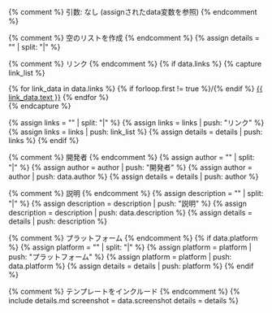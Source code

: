 {% comment %}
引数: なし (assignされたdata変数を参照)
{% endcomment %}

{% comment %}
空のリストを作成
{% endcomment %}
{% assign details = "" | split: "|" %}

{% comment %}
リンク
{% endcomment %}
{% if data.links %}
  {% capture link_list %}
    <nav>
      {% for link_data in data.links %}
        {% if forloop.first != true %}/{% endif %}
        <a href="{{ link_data.url }}">{{ link_data.text }}</a>
      {% endfor %}
    </nav>
  {% endcapture %}

  {% assign links = "" | split: "|" %}
  {% assign links = links | push: "リンク" %}
  {% assign links = links | push: link_list %}
  {% assign details = details | push: links %}
{% endif %}

{% comment %}
開発者
{% endcomment %}
{% assign author = "" | split: "|" %}
{% assign author = author | push: "開発者" %}
{% assign author = author | push: data.author %}
{% assign details = details | push: author %}

{% comment %}
説明
{% endcomment %}
{% assign description = "" | split: "|" %}
{% assign description = description | push: "説明" %}
{% assign description = description | push: data.description %}
{% assign details = details | push: description %}

{% comment %}
プラットフォーム
{% endcomment %}
{% if data.platform %}
  {% assign platform = "" | split: "|" %}
  {% assign platform = platform | push: "プラットフォーム" %}
  {% assign platform = platform | push: data.platform %}
  {% assign details = details | push: platform %}
{% endif %}

{% comment %}
テンプレートをインクルード
{% endcomment %}
{% include details.md
  screenshot = data.screenshot
  details = details
%}
